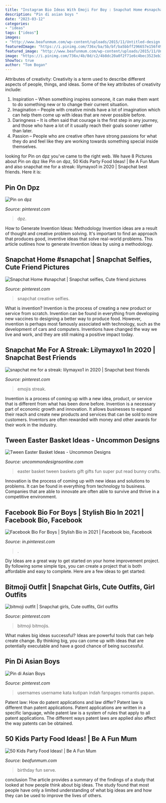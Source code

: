 ```yaml
---
title: "Instagram Bio Ideas With Emoji For Boy : Snapchat Home #snapchat"
description: "Pin di asian boys ️"
date: "2023-03-12"
categories:
- "ideas"
tags: ["ideas"]
images:
- "http://www.beafunmum.com/wp-content/uploads/2015/11/Untitled-design.jpg"
featuredImage: "https://i.pinimg.com/736x/ba/5b/bf/ba5bbff296657e156f49dec8ed81f3d9.jpg"
featured_image: "http://www.beafunmum.com/wp-content/uploads/2015/11/Untitled-design.jpg"
image: "https://i.pinimg.com/736x/4b/8d/c2/4b8dc20a0f2f71e6c4bec3523eb35360.jpg"
ShowToc: true
author: "Tom Bogan"
---
```



Attributes of creativity:
Creativity is a term used to describe different aspects of people, things, and ideas. Some of the key attributes of creativity include: 
1. Inspiration – When something inspires someone, it can make them want to do something new or to change their current situation.
2. Imagination – People with creative minds have a lot of imagination which can help them come up with ideas that are never possible before. 
3. Daringness – It is often said that courage is the first step in any journey, and those who have a lot of it usually reach their goals sooner rather than later. 
4. Passion – People who are creative often have strong passions for what they do and feel like they are working towards something special inside themselves.

	

		
looking for Pin on dpz you've came to the right web. We have 8 Pictures about Pin on dpz like Pin on dpz, 50 Kids Party Food Ideas! | Be A Fun Mum and also snapchat me for a streak: lilymayxo1 in 2020 | Snapchat best friends. Here it is:
		
    
## Pin On Dpz

<img loading=lazy src="https://i.pinimg.com/736x/21/94/33/219433b8dc8e324f772672da0fa02c68.jpg" onerror="this.onerror=null;this.src='https://tse4.mm.bing.net/th?id=OIP.6pYBp6hF8iiPR4cFGXvyEQHaJE&amp;pid=15.1';" alt="Pin on dpz">

_Source: pinterest.com_

>dpz. 

	

How to Generate Invention Ideas: Methodology
Invention ideas are a result of thought and creative problem solving. It's important to find an approach that produces good, inventive ideas that solve real-world problems. This article outlines how to generate Invention Ideas by using a methodology.

    
## Snapchat Home #snapchat | Snapchat Selfies, Cute Friend Pictures

<img loading=lazy src="https://i.pinimg.com/736x/63/fa/c9/63fac97f734684517b22983baac24a92.jpg" onerror="this.onerror=null;this.src='https://tse3.mm.bing.net/th?id=OIP.qUxV9vf-eRrM4MWF9A2GNgHaNL&amp;pid=15.1';" alt="Snapchat Home #snapchat | Snapchat selfies, Cute friend pictures">

_Source: pinterest.com_

>snapchat creative selfies. 

	

What is invention?
Invention is the process of creating a new product or service from scratch. Invention can be found in everything from developing new vaccines to designing a better way to produce food. However, invention is perhaps most famously associated with technology, such as the development of cars and computers. Inventions have changed the way we live and work, and they are still making a positive impact today.

    
## Snapchat Me For A Streak: Lilymayxo1 In 2020 | Snapchat Best Friends

<img loading=lazy src="https://i.pinimg.com/736x/ba/5b/bf/ba5bbff296657e156f49dec8ed81f3d9.jpg" onerror="this.onerror=null;this.src='https://tse2.mm.bing.net/th?id=OIP.NjunvhWzzTryHSucvI2_hAHaNL&amp;pid=15.1';" alt="snapchat me for a streak: lilymayxo1 in 2020 | Snapchat best friends">

_Source: pinterest.com_

>emojis streak. 

	

Invention is a process of coming up with a new idea, product, or service that is different from what has been done before. Invention is a necessary part of economic growth and innovation. It allows businesses to expand their reach and create new products and services that can be sold to more customers. Inventors are often rewarded with money and other awards for their work in the industry.

    
## Tween Easter Basket Ideas - Uncommon Designs

<img loading=lazy src="http://www.uncommondesignsonline.com/wp-content/uploads/2015/03/Tween-Easter-Basket-Ideas-.jpg?x96587" onerror="this.onerror=null;this.src='https://tse3.mm.bing.net/th?id=OIP.2m12cQmxG2c01dm-QgxqXAHaK3&amp;pid=15.1';" alt="Tween Easter Basket Ideas - Uncommon Designs">

_Source: uncommondesignsonline.com_

>easter basket tween baskets gift gifts fun super put read bunny crafts. 

	

Innovation is the process of coming up with new ideas and solutions to problems. It can be found in everything from technology to business. Companies that are able to innovate are often able to survive and thrive in a competitive environment.

    
## Facebook Bio For Boys | Stylish Bio In 2021 | Facebook Bio, Facebook

<img loading=lazy src="https://i.pinimg.com/736x/d8/b9/c4/d8b9c4e7db6c436dc3b5c0ffecdaccb3.jpg" onerror="this.onerror=null;this.src='https://tse2.mm.bing.net/th?id=OIP.2m-37z6pnighSkmCHq7nIgHaNA&amp;pid=15.1';" alt="Facebook Bio For Boys | Stylish Bio in 2021 | Facebook bio, Facebook">

_Source: in.pinterest.com_

>. 

	

Diy Ideas are a great way to get started on your home improvement project. By following some simple tips, you can create a project that is both affordable and easy to complete. Here are a few ideas to get started: 

    
## Bitmoji Outfit | Snapchat Girls, Cute Outfits, Girl Outfits

<img loading=lazy src="https://i.pinimg.com/736x/4b/8d/c2/4b8dc20a0f2f71e6c4bec3523eb35360.jpg" onerror="this.onerror=null;this.src='https://tse2.mm.bing.net/th?id=OIP.56UDJeEC9b6Uk7FLtYPPIQHaL6&amp;pid=15.1';" alt="bitmoji outfit | Snapchat girls, Cute outfits, Girl outfits">

_Source: pinterest.com_

>bitmoji bitmojis. 

	

What makes big ideas successful?
Ideas are powerful tools that can help create change. By thinking big, you can come up with ideas that are potentially executable and have a good chance of being successful.

    
## Pin Di Asian Boys ️

<img loading=lazy src="https://i.pinimg.com/736x/d2/e4/72/d2e47270020cbf748203cbf6afe09d53.jpg" onerror="this.onerror=null;this.src='https://tse2.mm.bing.net/th?id=OIP.iujwiNNfRyDayMAfndPmIgHaNM&amp;pid=15.1';" alt="Pin di Asian Boys ️">

_Source: pinterest.com_

>usernames username kata kutipan indah fanpages romantis papan. 

	

Patent law: How do patent applications and law differ?
Patent law is different than patent applications. Patent applications are written in a specific language, while patent law is a system of rules that apply to all patent applications. The different ways patent laws are applied also affect the way patents can be obtained.

    
## 50 Kids Party Food Ideas! | Be A Fun Mum

<img loading=lazy src="http://www.beafunmum.com/wp-content/uploads/2015/11/Untitled-design.jpg" onerror="this.onerror=null;this.src='https://tse3.mm.bing.net/th?id=OIP.WyL_TvXyqlXdhBH8XBnC8QHaLH&amp;pid=15.1';" alt="50 Kids Party Food Ideas! | Be A Fun Mum">

_Source: beafunmum.com_

>birthday fun serve. 

	

conclusion
The article provides a summary of the findings of a study that looked at how people think about big ideas. The study found that most people have only a limited understanding of what big ideas are and how they can be used to improve the lives of others.

